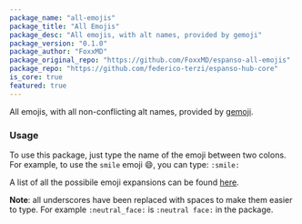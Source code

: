 ```yaml
---
package_name: "all-emojis"
package_title: "All Emojis"
package_desc: "All emojis, with alt names, provided by gemoji"
package_version: "0.1.0"
package_author: "FoxxMD"
package_original_repo: "https://github.com/FoxxMD/espanso-all-emojis"
package_repo: "https://github.com/federico-terzi/espanso-hub-core"
is_core: true
featured: true
---
```

All emojis, with all non-conflicting alt names, provided by [gemoji](https://github.com/github/gemoji).

### Usage

To use this package, just type the name of the emoji between two colons. For example, to use the `smile`
emoji 😄, you can type: `:smile:`

A list of all the possibile emoji expansions can be found [here](https://www.webfx.com/tools/emoji-cheat-sheet/).

 **Note**: all underscores have been replaced with spaces to make them easier to type. For example `:neutral_face:` is `:neutral face:` in the package.
